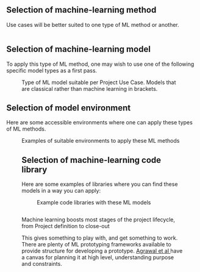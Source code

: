 ## Selection of machine-learning method 
Use cases will be better suited to one type of ML method or another.

<!-- wp:image {"id":476,"sizeSlug":"large"} -->
<figure class="wp-block-image size-large"><img src="https://atmiddlenight.com/wp-content/uploads/2020/02/2020-02-subgraph-use-case-to-ML-type.png" alt="" class="wp-image-476"/></figure>
<!-- /wp:image -->

## Selection of machine-learning model
<!-- wp:paragraph -->
<p>To apply this type of ML method, one may wish to use one of the following specific model types as a first pass. </p>
<!-- /wp:paragraph -->

<!-- wp:image {"id":479,"sizeSlug":"large"} -->
<figure class="wp-block-image size-large"><img src="https://atmiddlenight.com/wp-content/uploads/2020/02/2020-02-subgraph-project-use-case-to-ML-model.png" alt="" class="wp-image-479"/><figcaption>Type of ML model suitable per Project Use Case. Models that are classical rather than machine learning in brackets.</figure>
<!-- /wp:image -->
  
## Selection of model environment
<!-- wp:paragraph -->
<p>Here are some accessible environments where one can apply these types of ML methods. </p>
<!-- /wp:paragraph -->

<!-- wp:image {"id":481,"sizeSlug":"large"} -->
<figure class="wp-block-image size-large"><img src="https://atmiddlenight.com/wp-content/uploads/2020/02/2020-02-ML-project-use-case-subgraph-for-environments.png" alt="" class="wp-image-481"/><figcaption>Examples of suitable environments to apply these ML methods
<!-- /wp:image -->

## Selection of machine-learning code library
<!-- wp:paragraph -->
<p>Here are some examples of libraries where you can find these models in a way you can apply:</p>
<!-- /wp:paragraph -->

<!-- wp:image {"id":483,"sizeSlug":"large"} -->
<figure class="wp-block-image size-large"><img src="https://atmiddlenight.com/wp-content/uploads/2020/02/2020-02-subgraph-ML-models-to-library.png" alt="" class="wp-image-483"/><figcaption>Example code libraries with these ML models </figure>
<!-- /wp:image -->

<!-- /wp:paragraph -->

<!-- wp:image {"id":485,"sizeSlug":"large"} -->
<figure class="wp-block-image size-large"><img src="https://atmiddlenight.com/wp-content/uploads/2020/02/2020-02-subgraph-ML-model-to-data-LR.png" alt="" class="wp-image-485"/></figure>
<!-- /wp:image -->

<!-- wp:paragraph -->
<p>Machine learning boosts most stages of the project lifecycle, from Project definition to close-out </p>
<!-- /wp:paragraph -->



<!-- wp:paragraph -->
<p>This gives something to play with, and get something to work. There are plenty of ML prototyping frameworks available to provide structure for developing a prototype. <a href="https://predictionmachines.ai">Agrawal et al </a> have a canvas for planning it at high level, understanding purpose and constraints. </p>
